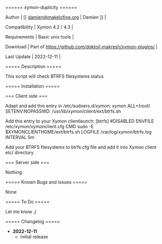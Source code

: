====== xymon-duplicity ======

 Author | [[ damien@makelofine.org | Damien ]] |

 Compatibility | Xymon 4.2 / 4.3 |

 Requirements | Basic unix tools |

 Download | Part of https://github.com/doktoil-makresh/xymon-plugins/ |

 Last Update | 2022-12-11 |

===== Description =====

This script will check BTRFS filesystems status

===== Installation =====

=== Client side ===

Adapt and add this entry in /etc/sudoers.d/xymon:
xymon ALL=(root) SETENV:NOPASSWD: /usr/lib/xymon/client/ext/btrfs.sh

Add this entry to your Xymon clientlaunch:
[btrfs]
	#DISABLED
	ENVFILE /etc/xymon/xymonclient.cfg
	CMD sudo -E $XYMONCLIENTHOME/ext/btrfs.sh
	LOGFILE /var/log/xymon/btrfs.log
	INTERVAL 5m

Add your BTRFS filesystems to btrfs.cfg file and add it into Xymon client etc/ directory

=== Server side ===

Nothing

===== Known  Bugs and Issues =====

None

===== To Do =====

Let me know ;)

===== Changelog =====

  * **2022-12-11**
    * Initial release
